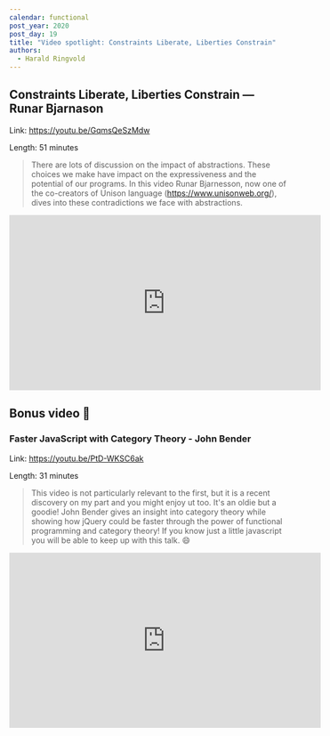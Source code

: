 ```yaml
---
calendar: functional
post_year: 2020
post_day: 19
title: "Video spotlight: Constraints Liberate, Liberties Constrain"
authors:
  - Harald Ringvold
---
```


## Constraints Liberate, Liberties Constrain — Runar Bjarnason

Link: https://youtu.be/GqmsQeSzMdw

Length: 51 minutes 

> There are lots of discussion on the impact of abstractions. These choices we make have impact on the expressiveness and the potential of our programs. In this video Runar Bjarnesson, now one of the co-creators of Unison language (https://www.unisonweb.org/), dives into these contradictions we face with abstractions.

<iframe width="560" height="315" src="https://www.youtube-nocookie.com/embed/GqmsQeSzMdw" frameborder="0" allow="accelerometer; autoplay; clipboard-write; encrypted-media; gyroscope; picture-in-picture" allowfullscreen></iframe>



## Bonus video 🎉

### Faster JavaScript with Category Theory - John Bender

Link: https://youtu.be/PtD-WKSC6ak

Length: 31 minutes

> This video is not particularly relevant to the first, but it is a recent discovery on my part and you might enjoy ut too. It's an oldie but a goodie! John Bender gives an insight into category theory while showing how jQuery could be faster through the power of functional programming and category theory! If you know just a little javascript you will be able to keep up with this talk. 😄

<iframe width="560" height="315" src="https://www.youtube-nocookie.com/embed/PtD-WKSC6ak" frameborder="0" allow="accelerometer; autoplay; clipboard-write; encrypted-media; gyroscope; picture-in-picture" allowfullscreen></iframe>